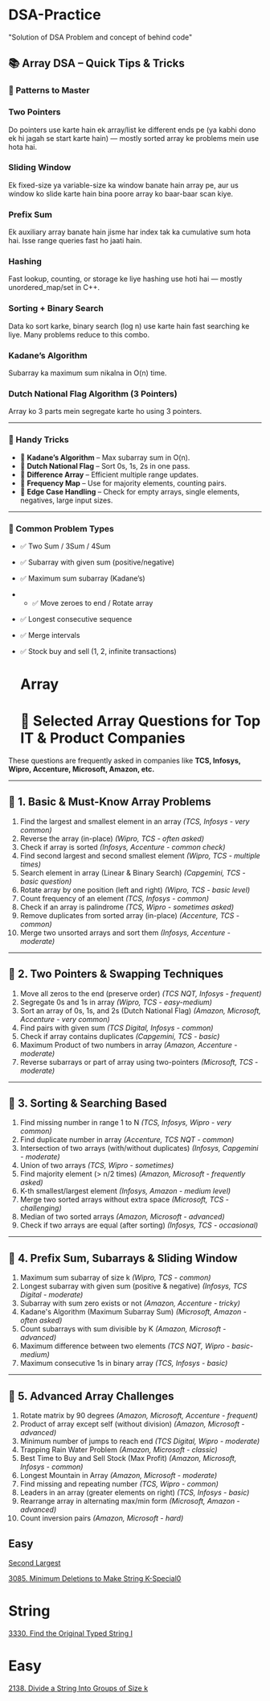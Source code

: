 # DSA-Practice
"Solution of DSA Problem and concept of behind code"
## 📚 Array DSA – Quick Tips & Tricks

### 🧠 Patterns to Master

### Two Pointers
Do pointers use karte hain ek array/list ke different ends pe (ya kabhi dono ek hi jagah se start karte hain) — mostly sorted array ke problems mein use hota hai.

### Sliding Window
Ek fixed-size ya variable-size ka window banate hain array pe, aur us window ko slide karte hain bina poore array ko baar-baar scan kiye.

### Prefix Sum 
Ek auxiliary array banate hain jisme har index tak ka cumulative sum hota hai. Isse range queries fast ho jaati hain.

### Hashing
Fast lookup, counting, or storage ke liye hashing use hoti hai — mostly unordered_map/set in C++.

### Sorting + Binary Search
Data ko sort karke, binary search (log n) use karte hain fast searching ke liye. Many problems reduce to this combo.

### Kadane’s Algorithm
Subarray ka maximum sum nikalna in O(n) time.

### Dutch National Flag Algorithm (3 Pointers)
Array ko 3 parts mein segregate karte ho using 3 pointers.


---

### 🚀 Handy Tricks
- 🧮 **Kadane’s Algorithm** – Max subarray sum in O(n).
- 🔁 **Dutch National Flag** – Sort 0s, 1s, 2s in one pass.
- 🔢 **Difference Array** – Efficient multiple range updates.
- 🧾 **Frequency Map** – Use for majority elements, counting pairs.
- 📍 **Edge Case Handling** – Check for empty arrays, single elements, negatives, large input sizes.

---

### 🧩 Common Problem Types
- ✅ Two Sum / 3Sum / 4Sum
- ✅ Subarray with given sum (positive/negative)
- ✅ Maximum sum subarray (Kadane’s)
- - ✅ Move zeroes to end / Rotate array
- ✅ Longest consecutive sequence
- ✅ Merge intervals
- ✅ Stock buy and sell (1, 2, infinite transactions)


  # Array

  # 🚀 Selected Array Questions for Top IT & Product Companies

These questions are frequently asked in companies like **TCS, Infosys, Wipro, Accenture, Microsoft, Amazon, etc.**

---

## 📍 1. Basic & Must-Know Array Problems

1. Find the largest and smallest element in an array *(TCS, Infosys - very common)*
2. Reverse the array (in-place) *(Wipro, TCS - often asked)*
3. Check if array is sorted *(Infosys, Accenture - common check)*
4. Find second largest and second smallest element *(Wipro, TCS - multiple times)*
5. Search element in array (Linear & Binary Search) *(Capgemini, TCS - basic question)*
6. Rotate array by one position (left and right) *(Wipro, TCS - basic level)*
7. Count frequency of an element *(TCS, Infosys - common)*
8. Check if an array is palindrome *(TCS, Wipro - sometimes asked)*
9. Remove duplicates from sorted array (in-place) *(Accenture, TCS - common)*
10. Merge two unsorted arrays and sort them *(Infosys, Accenture - moderate)*

---

## 📍 2. Two Pointers & Swapping Techniques

1. Move all zeros to the end (preserve order) *(TCS NQT, Infosys - frequent)*
2. Segregate 0s and 1s in array *(Wipro, TCS - easy-medium)*
3. Sort an array of 0s, 1s, and 2s (Dutch National Flag) *(Amazon, Microsoft, Accenture - very common)*
4. Find pairs with given sum *(TCS Digital, Infosys - common)*
5. Check if array contains duplicates *(Capgemini, TCS - basic)*
6. Maximum Product of two numbers in array *(Amazon, Accenture - moderate)*
7. Reverse subarrays or part of array using two-pointers *(Microsoft, TCS - moderate)*

---

## 📍 3. Sorting & Searching Based

1. Find missing number in range 1 to N *(TCS, Infosys, Wipro - very common)*
2. Find duplicate number in array *(Accenture, TCS NQT - common)*
3. Intersection of two arrays (with/without duplicates) *(Infosys, Capgemini - moderate)*
4. Union of two arrays *(TCS, Wipro - sometimes)*
5. Find majority element (> n/2 times) *(Amazon, Microsoft - frequently asked)*
6. K-th smallest/largest element *(Infosys, Amazon - medium level)*
7. Merge two sorted arrays without extra space *(Microsoft, TCS - challenging)*
8. Median of two sorted arrays *(Amazon, Microsoft - advanced)*
9. Check if two arrays are equal (after sorting) *(Infosys, TCS - occasional)*

---

## 📍 4. Prefix Sum, Subarrays & Sliding Window

1. Maximum sum subarray of size k *(Wipro, TCS - common)*
2. Longest subarray with given sum (positive & negative) *(Infosys, TCS Digital - moderate)*
3. Subarray with sum zero exists or not *(Amazon, Accenture - tricky)*
4. Kadane's Algorithm (Maximum Subarray Sum) *(Microsoft, Amazon - often asked)*
5. Count subarrays with sum divisible by K *(Amazon, Microsoft - advanced)*
6. Maximum difference between two elements *(TCS NQT, Wipro - basic-medium)*
7. Maximum consecutive 1s in binary array *(TCS, Infosys - basic)*

---

## 📍 5. Advanced Array Challenges

1. Rotate matrix by 90 degrees *(Amazon, Microsoft, Accenture - frequent)*
2. Product of array except self (without division) *(Amazon, Microsoft - advanced)*
3. Minimum number of jumps to reach end *(TCS Digital, Wipro - moderate)*
4. Trapping Rain Water Problem *(Amazon, Microsoft - classic)*
5. Best Time to Buy and Sell Stock (Max Profit) *(Amazon, Microsoft, Infosys - common)*
6. Longest Mountain in Array *(Amazon, Microsoft - moderate)*
7. Find missing and repeating number *(TCS, Wipro - common)*
8. Leaders in an array (greater elements on right) *(TCS, Infosys - basic)*
9. Rearrange array in alternating max/min form *(Microsoft, Amazon - advanced)*
10. Count inversion pairs *(Amazon, Microsoft - hard)*
  ## Easy
  [Second Largest](https://www.geeksforgeeks.org/problems/second-largest3735/1)
  
  [3085. Minimum Deletions to Make String K-Special0](https://leetcode.com/problems/minimum-deletions-to-make-string-k-special/description/?envType=daily-question&envId=2025-06-21)


  # String
  [3330. Find the Original Typed String I](https://leetcode.com/problems/find-the-original-typed-string-i/description/?envType=daily-question&envId=2025-07-01)

  # Easy
  [2138. Divide a String Into Groups of Size k](https://leetcode.com/problems/divide-a-string-into-groups-of-size-k/description/?envType=daily-question&envId=2025-06-22)





